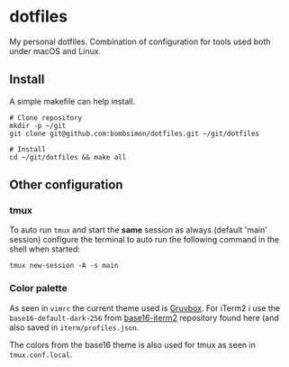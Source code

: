 # dotfiles

My personal dotfiles. Combination of configuration for tools used both under
macOS and Linux.

## Install

A simple makefile can help install.

```
# Clone repository
mkdir -p ~/git
git clone git@github.com:bombsimon/dotfiles.git ~/git/dotfiles

# Install
cd ~/git/dotfiles && make all
```

## Other configuration

### tmux

To auto run `tmux` and start the **same** session as always (default 'main'
session) configure the terminal to auto run the following command in the shell
when started:
```
tmux new-session -A -s main
```

### Color palette

As seen in `vimrc` the current theme used is
[Gruvbox](https://github.com/morhetz/gruvbox). For iTerm2 i use the
`base16-default-dark-256` from
[base16-iterm2](https://github.com/martinlindhe/base16-iterm2) repository found
here (and also saved in `iterm/profiles.json`.

The colors from the base16 theme is also used for tmux as seen in
`tmux.conf.local`.
